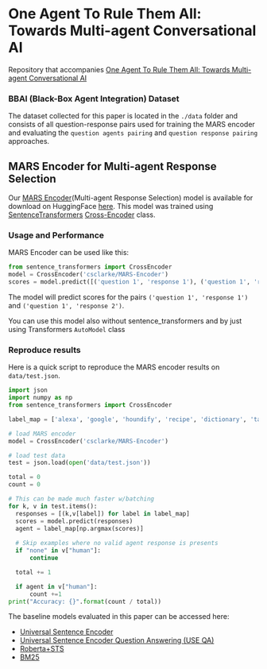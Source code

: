 # One Agent To Rule Them All: Towards Multi-agent Conversational AI

Repository that accompanies [One Agent To Rule Them All: Towards Multi-agent Conversational AI](https://csclarke.com/assets/pdf/ACL_2022.pdf)

### BBAI (Black-Box Agent Integration) Dataset
The dataset collected for this paper is located in the `./data` folder and consists of all question-response pairs used for training the MARS encoder and evaluating the `question agents pairing` and `question response pairing` approaches.

## MARS Encoder for Multi-agent Response Selection
Our [MARS Encoder](https://huggingface.co/csclarke/MARS-Encoder)(Multi-agent Response Selection) model is available for download on HuggingFace [here](https://huggingface.co/csclarke/MARS-Encoder). This model was trained using [SentenceTransformers](https://sbert.net) [Cross-Encoder](https://www.sbert.net/examples/applications/cross-encoder/README.html) class.

### Usage and Performance

MARS Encoder can be used like this:
```python
from sentence_transformers import CrossEncoder
model = CrossEncoder('csclarke/MARS-Encoder')
scores = model.predict([('question 1', 'response 1'), ('question 1', 'response 2')])
```

The model will predict scores for the pairs `('question 1', 'response 1')` and `('question 1', 'response 2')`.

You can use this model also without sentence_transformers and by just using Transformers ``AutoModel`` class

### Reproduce results

Here is a quick script to reproduce the MARS encoder results on `data/test.json`.

```python
import json
import numpy as np
from sentence_transformers import CrossEncoder

label_map = ['alexa', 'google', 'houndify', 'recipe', 'dictionary', 'task_manager', 'hotel', 'stock', 'math', 'sport', 'wikipedia', 'mobile', 'banking', 'coffee', 'event_search', 'jokes', 'reminders', 'adasa', 'covid']

# load MARS encoder
model = CrossEncoder('csclarke/MARS-Encoder')

# load test data
test = json.load(open('data/test.json'))

total = 0
count = 0

# This can be made much faster w/batching
for k, v in test.items():
  responses = [(k,v[label]) for label in label_map]
  scores = model.predict(responses) 
  agent = label_map[np.argmax(scores)]
  
  # Skip examples where no valid agent response is presents
  if "none" in v["human"]:
      continue

  total += 1

  if agent in v["human"]:
      count +=1
print("Accuracy: {}".format(count / total))
```

The baseline models evaluated in this paper can be accessed here:
- [Universal Sentence Encoder](https://tfhub.dev/google/universal-sentence-encoder/4)
- [Universal Sentence Encoder Question Answering (USE QA)](https://tfhub.dev/google/universal-sentence-encoder-qa/2)
- [Roberta+STS](https://huggingface.co/sentence-transformers/stsb-roberta-base)
- [BM25](https://github.com/dorianbrown/rank_bm25)
